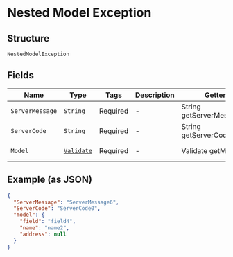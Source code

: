 
# Nested Model Exception

## Structure

`NestedModelException`

## Fields

| Name | Type | Tags | Description | Getter | Setter |
|  --- | --- | --- | --- | --- | --- |
| `ServerMessage` | `String` | Required | - | String getServerMessage() | setServerMessage(String serverMessage) |
| `ServerCode` | `String` | Required | - | String getServerCode() | setServerCode(String serverCode) |
| `Model` | [`Validate`](/doc/models/validate.md) | Required | - | Validate getModel() | setModel(Validate model) |

## Example (as JSON)

```json
{
  "ServerMessage": "ServerMessage6",
  "ServerCode": "ServerCode0",
  "model": {
    "field": "field4",
    "name": "name2",
    "address": null
  }
}
```

